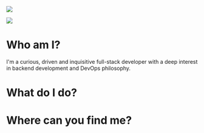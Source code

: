 ![](/home/elviraramirez/Sandbox/elvirarp92/img/profile-banner.png)

![](https://unpkg.com/simple-icons@v3/icons/twitter.svg)

# Who am I?

I'm a curious, driven and inquisitive full-stack developer with a deep interest in backend development and DevOps philosophy. 

# What do I do?

# Where can you find me?
